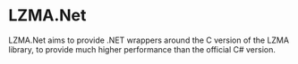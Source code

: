 # LZMA.Net
LZMA.Net aims to provide .NET wrappers around the C version of the LZMA library, to provide much higher performance than the official C# version.